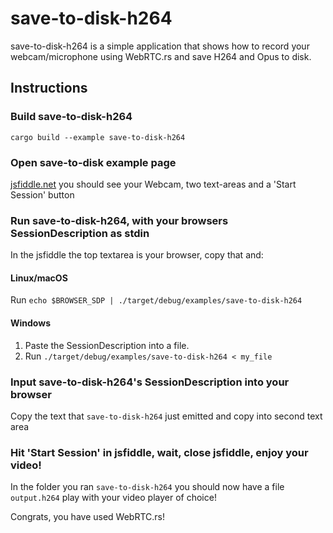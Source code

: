 # save-to-disk-h264
save-to-disk-h264 is a simple application that shows how to record your webcam/microphone using WebRTC.rs and save H264 and Opus to disk.

## Instructions
### Build save-to-disk-h264
```shell
cargo build --example save-to-disk-h264
```

### Open save-to-disk example page
[jsfiddle.net](https://jsfiddle.net/vfmcg8rk/1/) you should see your Webcam, two text-areas and a 'Start Session' button

### Run save-to-disk-h264, with your browsers SessionDescription as stdin
In the jsfiddle the top textarea is your browser, copy that and:
#### Linux/macOS
Run `echo $BROWSER_SDP | ./target/debug/examples/save-to-disk-h264`
#### Windows
1. Paste the SessionDescription into a file.
1. Run `./target/debug/examples/save-to-disk-h264 < my_file`

### Input save-to-disk-h264's SessionDescription into your browser
Copy the text that `save-to-disk-h264` just emitted and copy into second text area

### Hit 'Start Session' in jsfiddle, wait, close jsfiddle, enjoy your video!
In the folder you ran `save-to-disk-h264` you should now have a file `output.h264` play with your video player of choice!

Congrats, you have used WebRTC.rs!
